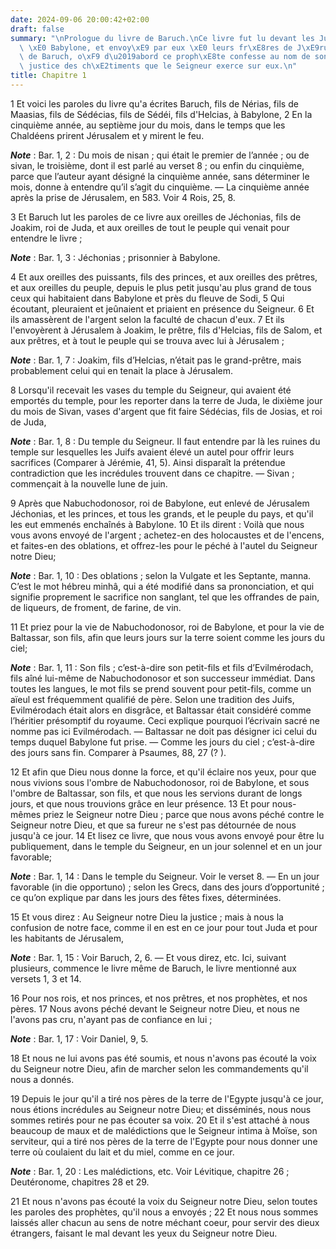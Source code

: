 ```yaml
---
date: 2024-09-06 20:00:42+02:00
draft: false
summary: "\nPrologue du livre de Baruch.\nCe livre fut lu devant les Juifs captifs\
  \ \xE0 Babylone, et envoy\xE9 par eux \xE0 leurs fr\xE8res de J\xE9rusalem.\nLivre\
  \ de Baruch, o\xF9 d\u2019abord ce proph\xE8te confesse au nom de son peuple la\
  \ justice des ch\xE2timents que le Seigneur exerce sur eux.\n"
title: Chapitre 1
---
```





1 Et voici les paroles du livre qu'a écrites Baruch, fils de Nérias, fils de Maasias, fils de Sédécias, fils de Sédéi, fils d'Helcias, à Babylone, 2 En la cinquième année, au septième jour du mois, dans le temps que les Chaldéens prirent Jérusalem et y mirent le feu.

***Note*** :  Bar. 1, 2 : Du mois de nisan ; qui était le premier de l’année ; ou de sivan, le troisième, dont il est parlé au verset 8 ; ou enfin du cinquième, parce que l’auteur ayant désigné la cinquième année, sans déterminer le mois, donne à entendre qu’il s’agit du cinquième. ― La cinquième année après la prise de Jérusalem, en 583. Voir 4 Rois, 25, 8.

3 Et Baruch lut les paroles de ce livre aux oreilles de Jéchonias, fils de Joakim, roi de Juda, et aux oreilles de tout le peuple qui venait pour entendre le livre ;

***Note*** :  Bar. 1, 3 : Jéchonias ; prisonnier à Babylone.

4 Et aux oreilles des puissants, fils des princes, et aux oreilles des prêtres, et aux oreilles du peuple, depuis le plus petit jusqu'au plus grand de tous ceux qui habitaient dans Babylone et près du fleuve de Sodi, 5 Qui écoutant, pleuraient et jeûnaient et priaient en présence du Seigneur. 6 Et ils amassèrent de l'argent selon la faculté de chacun d'eux. 7 Et ils l'envoyèrent à Jérusalem à Joakim, le prêtre, fils d'Helcias, fils de Salom, et aux prêtres, et à tout le peuple qui se trouva avec lui à Jérusalem ;

***Note*** :  Bar. 1, 7 : Joakim, fils d’Helcias, n’était pas le grand-prêtre, mais probablement celui qui en tenait la place à Jérusalem.

8 Lorsqu'il recevait les vases du temple du Seigneur, qui avaient été emportés du temple, pour les reporter dans la terre de Juda, le dixième jour du mois de Sivan, vases d'argent que fit faire Sédécias, fils de Josias, et roi de Juda,

***Note*** :  Bar. 1, 8 : Du temple du Seigneur. Il faut entendre par là les ruines du temple sur lesquelles les Juifs avaient élevé un autel pour offrir leurs sacrifices (Comparer à Jérémie, 41, 5). Ainsi disparaît la prétendue contradiction que les incrédules trouvent dans ce chapitre. ― Sivan ; commençait à la nouvelle lune de juin.

9 Après que Nabuchodonosor, roi de Babylone, eut enlevé de Jérusalem Jéchonias, et les princes, et tous les grands, et le peuple du pays, et qu'il les eut emmenés enchaînés à Babylone. 10 Et ils dirent : Voilà que nous vous avons envoyé de l'argent ; achetez-en des holocaustes et de l'encens, et faites-en des oblations, et offrez-les pour le péché à l'autel du Seigneur notre Dieu;

***Note*** :  Bar. 1, 10 : Des oblations ; selon la Vulgate et les Septante, manna. C’est le mot hébreu minhâ, qui a été modifié dans sa prononciation, et qui signifie proprement le sacrifice non sanglant, tel que les offrandes de pain, de liqueurs, de froment, de farine, de vin.

11 Et priez pour la vie de Nabuchodonosor, roi de Babylone, et pour la vie de Baltassar, son fils, afin que leurs jours sur la terre soient comme les jours du ciel;

***Note*** :  Bar. 1, 11 : Son fils ; c’est-à-dire son petit-fils et fils d’Evilmérodach, fils aîné lui-même de Nabuchodonosor et son successeur immédiat. Dans toutes les langues, le mot fils se prend souvent pour petit-fils, comme un aïeul est fréquemment qualifié de père. Selon une tradition des Juifs, Evilmérodach était alors en disgrâce, et Baltassar était considéré comme l’héritier présomptif du royaume. Ceci explique pourquoi l’écrivain sacré ne nomme pas ici Evilmérodach. ― Baltassar ne doit pas désigner ici celui du temps duquel Babylone fut prise. ― Comme les jours du ciel ; c’est-à-dire des jours sans fin. Comparer à Psaumes, 88, 27 (? ).

12 Et afin que Dieu nous donne la force, et qu'il éclaire nos yeux, pour que nous vivions sous l'ombre de Nabuchodonosor, roi de Babylone, et sous l'ombre de Baltassar, son fils, et que nous les servions durant de longs jours, et que nous trouvions grâce en leur présence. 13 Et pour nous-mêmes priez le Seigneur notre Dieu ; parce que nous avons péché contre le Seigneur notre Dieu, et que sa fureur ne s'est pas détournée de nous jusqu'à ce jour. 14 Et lisez ce livre, que nous vous avons envoyé pour être lu publiquement, dans le temple du Seigneur, en un jour solennel et en un jour favorable;

***Note*** :  Bar. 1, 14 : Dans le temple du Seigneur. Voir le verset 8. ― En un jour favorable (in die opportuno) ; selon les Grecs, dans des jours d’opportunité ; ce qu’on explique par dans les jours des fêtes fixes, déterminées.


15 Et vous direz : Au Seigneur notre Dieu la justice ; mais à nous la confusion de notre face, comme il en est en ce jour pour tout Juda et pour les habitants de Jérusalem,

***Note*** :  Bar. 1, 15 : Voir Baruch, 2, 6. ― Et vous direz, etc. Ici, suivant plusieurs, commence le livre même de Baruch, le livre mentionné aux versets 1, 3 et 14.


16 Pour nos rois, et nos princes, et nos prêtres, et nos prophètes, et nos pères. 17 Nous avons péché devant le Seigneur notre Dieu, et nous ne l'avons pas cru, n'ayant pas de confiance en lui ;

***Note*** :  Bar. 1, 17 : Voir Daniel, 9, 5.

18 Et nous ne lui avons pas été soumis, et nous n'avons pas écouté la voix du Seigneur notre Dieu, afin de marcher selon les commandements qu'il nous a donnés.


19 Depuis le jour qu'il a tiré nos pères de la terre de l'Egypte jusqu'à ce jour, nous étions incrédules au Seigneur notre Dieu; et disséminés, nous nous sommes retirés pour ne pas écouter sa voix. 20 Et il s'est attaché à nous beaucoup de maux et de malédictions que le Seigneur intima à Moïse, son serviteur, qui a tiré nos pères de la terre de l'Egypte pour nous donner une terre où coulaient du lait et du miel, comme en ce jour.

***Note*** :  Bar. 1, 20 : Les malédictions, etc. Voir Lévitique, chapitre 26 ; Deutéronome, chapitres 28 et 29.


21 Et nous n'avons pas écouté la voix du Seigneur notre Dieu, selon toutes les paroles des prophètes, qu'il nous a envoyés ; 22 Et nous nous sommes laissés aller chacun au sens de notre méchant coeur, pour servir des dieux étrangers, faisant le mal devant les yeux du Seigneur notre Dieu.

